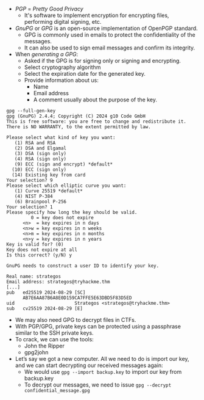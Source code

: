 - *PGP* = *Pretty Good Privacy*
	- It's software to implement encryption for encrypting files, performing digital signing, etc.
- *GnuPG* or *GPG* is an open-source implementation of OpenPGP standard.
	- GPG is commonly used in emails to protect the confidentiality of the messages.
	- It can also be used to sign email messages and confirm its integrity.
- When *generating a GPG*:
	- Asked if the GPG is for signing only or signing and encrypting.
	- Select cryptography algorithm
	- Select the expiration date for the generated key.
	- Provide information about us:
		- Name
		- Email address
		- A comment usually about the purpose of the key.
```
gpg --full-gen-key
gpg (GnuPG) 2.4.4; Copyright (C) 2024 g10 Code GmbH
This is free software: you are free to change and redistribute it.
There is NO WARRANTY, to the extent permitted by law.

Please select what kind of key you want:
   (1) RSA and RSA
   (2) DSA and Elgamal
   (3) DSA (sign only)
   (4) RSA (sign only)
   (9) ECC (sign and encrypt) *default*
  (10) ECC (sign only)
  (14) Existing key from card
Your selection? 9
Please select which elliptic curve you want:
   (1) Curve 25519 *default*
   (4) NIST P-384
   (6) Brainpool P-256
Your selection? 1
Please specify how long the key should be valid.
         0 = key does not expire
      <n>  = key expires in n days
      <n>w = key expires in n weeks
      <n>m = key expires in n months
      <n>y = key expires in n years
Key is valid for? (0) 
Key does not expire at all
Is this correct? (y/N) y

GnuPG needs to construct a user ID to identify your key.

Real name: strategos
Email address: strategos@tryhackme.thm
[...]
pub   ed25519 2024-08-29 [SC]
      AB7E6AA87B6A8E0D159CA7FFE5E63DBD5F83D5ED
uid                      Strategos <strategos@tryhackme.thm>
sub   cv25519 2024-08-29 [E]
```
- We may also need GPG to decrypt files in CTFs.
- With PGP/GPG, private keys can be protected using a passphrase similar to the SSH private keys.
- To crack, we can use the tools:
	- John the Ripper
	- gpg2john
- Let’s say we got a new computer. All we need to do is import our key, and we can start decrypting our received messages again:
	- We would use `gpg --import backup.key` to import our key from backup.key
	- To decrypt our messages, we need to issue `gpg --decrypt confidential_message.gpg`